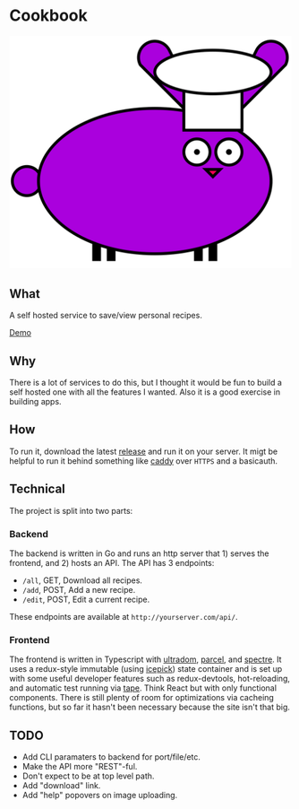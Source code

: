 # Cookbook

![logo](logo.svg)

## What

A self hosted service to save/view personal recipes.

[Demo](https://tscholl2.github.io/cookbook/)

## Why

There is a lot of services to do this, but I thought it would be fun to build a self hosted one with all the features I wanted.
Also it is a good exercise in building apps.

## How

To run it, download the latest [release](https://github.com/tscholl2/cookbook/releases) and run it on your server.
It migt be helpful to run it behind something like [caddy](https://github.com/mholt/caddy) over `HTTPS` and a basicauth.

## Technical

The project is split into two parts:

### Backend

The backend is written in Go and runs an http server that 1) serves the frontend, and 2) hosts an API. The API has 3 endpoints:

- `/all`, GET, Download all recipes.
- `/add`, POST, Add a new recipe.
- `/edit`, POST, Edit a current recipe.

These endpoints are available at `http://yourserver.com/api/`.

### Frontend

The frontend is written in Typescript with [ultradom](https://github.com/jorgebucaran/ultradom), [parcel](https://parceljs.org/), and [spectre](https://picturepan2.github.io/spectre/).
It uses a redux-style immutable (using [icepick](https://github.com/aearly/icepick)) state container and is set up with some useful developer features such as redux-devtools, hot-reloading, and automatic test running via [tape](https://github.com/substack/tape). Think React but with only functional components. There is still plenty of room for optimizations via cacheing functions, but so far it hasn't been necessary because the site isn't that big.

## TODO

- Add CLI paramaters to backend for port/file/etc.
- Make the API more "REST"-ful.
- Don't expect to be at top level path.
- Add "download" link.
- Add "help" popovers on image uploading.
